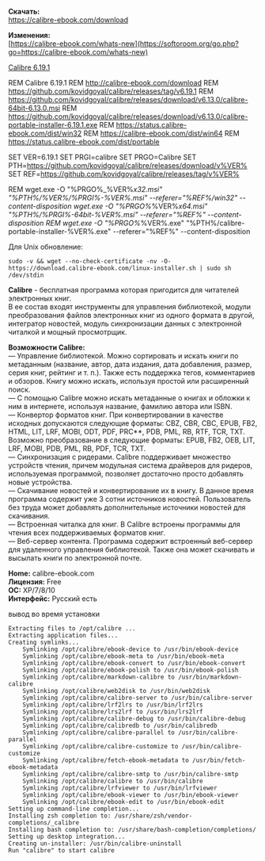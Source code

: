 **Скачать:**  
https://calibre-ebook.com/download

**Изменения:**  
[https://calibre-ebook.com/whats-new](https://softoroom.org/go.php?go=https://calibre-ebook.com/whats-new)

[Calibre 6.19.1](https://github.com/kovidgoyal/calibre/releases/tag/v6.19.1)


REM Calibre 6.19.1
REM http://calibre-ebook.com/download
REM https://github.com/kovidgoyal/calibre/releases/tag/v6.19.1
REM https://github.com/kovidgoyal/calibre/releases/download/v6.13.0/calibre-64bit-6.13.0.msi
REM https://github.com/kovidgoyal/calibre/releases/download/v6.13.0/calibre-portable-installer-6.19.1.exe
REM https://status.calibre-ebook.com/dist/win32
REM https://calibre-ebook.com/dist/win64
REM https://status.calibre-ebook.com/dist/portable

SET VER=6.19.1
SET PRGI=calibre
SET PRGO=Calibre
SET PTH=https://github.com/kovidgoyal/calibre/releases/download/v%VER%
SET REF=https://github.com/kovidgoyal/calibre/releases/tag/v%VER%

REM wget.exe -O "%PRGO%_%VER%_x32.msi" "%PTH%/%VER%/%PRGI%-%VER%.msi" --referer="%REF%/win32" --content-disposition
wget.exe -O "%PRGO%_%VER%_x64.msi" "%PTH%/%PRGI%-64bit-%VER%.msi" --referer="%REF%" --content-disposition
REM wget.exe -O "%PRGO%_%VER%.exe" "%PTH%/calibre-portable-installer-%VER%.exe" --referer="%REF%" --content-disposition

Для Unix обновление:
```
sudo -v && wget --no-check-certificate -nv -O- https://download.calibre-ebook.com/linux-installer.sh | sudo sh /dev/stdin
```

**Calibre** - бесплатная программа которая пригодится для читателей электронных книг.  
В ее состав входят инструменты для управления библиотекой, модули преобразования файлов электронных книг из одного формата в другой, интегратор новостей, модуль синхронизации данных с электронной читалкой и мощный просмотрщик.  
  
**Возможности Calibre:**  
— Управление библиотекой. Можно сортировать и искать книги по метаданным (название, автор, дата издания, дата добавления, размер, серия книг, рейтинг и т. п.). Также есть поддержка тегов, комментариев и обзоров. Книгу можно искать, используя простой или расширенный поиск.  
— С помощью Calibre можно искать метаданные о книгах и обложки к ним в интернете, используя название, фамилию автора или ISBN.  
— Конвертор форматов книг. При конвертировании в качестве исходных допускаются следующие форматы: CBZ, CBR, CBC, EPUB, FB2, HTML, LIT, LRF, MOBI, ODT, PDF, PRC**, PDB, PML, RB, RTF, TCR, TXT. Возможно преобразование в следующие форматы: EPUB, FB2, OEB, LIT, LRF, MOBI, PDB, PML, RB, PDF, TCR, TXT.  
— Синхронизация с ридерами. Calibre поддерживает множество устройств чтения, причем модульная система драйверов для ридеров, используемая программой, позволяет достаточно просто добавлять новые устройства.  
— Скачивание новостей и конвертирование их в книгу. В данное время программа содержит уже 3 сотни источников новостей. Пользователь без труда может добавлять дополнительные источники новостей для скачивания.  
— Встроенная читалка для книг. В Calibre встроены программы для чтения всех поддерживаемых форматов книг.  
— Веб-сервер контента. Программа содержит встроенный веб-сервер для удаленного управления библиотекой. Также она может скачивать и высылать книги по электронной почте.  
  
**Home:** calibre-ebook.com  
**Лицензия:** Free  
**OC:** XP/7/8/10  
**Интерфейс:** Русский есть

вывод во время установки
```
Extracting files to /opt/calibre ...
Extracting application files... 
Creating symlinks...
	Symlinking /opt/calibre/ebook-device to /usr/bin/ebook-device
	Symlinking /opt/calibre/ebook-meta to /usr/bin/ebook-meta
	Symlinking /opt/calibre/ebook-convert to /usr/bin/ebook-convert
	Symlinking /opt/calibre/ebook-polish to /usr/bin/ebook-polish
	Symlinking /opt/calibre/markdown-calibre to /usr/bin/markdown-calibre
	Symlinking /opt/calibre/web2disk to /usr/bin/web2disk
	Symlinking /opt/calibre/calibre-server to /usr/bin/calibre-server
	Symlinking /opt/calibre/lrf2lrs to /usr/bin/lrf2lrs
	Symlinking /opt/calibre/lrs2lrf to /usr/bin/lrs2lrf
	Symlinking /opt/calibre/calibre-debug to /usr/bin/calibre-debug
	Symlinking /opt/calibre/calibredb to /usr/bin/calibredb
	Symlinking /opt/calibre/calibre-parallel to /usr/bin/calibre-parallel
	Symlinking /opt/calibre/calibre-customize to /usr/bin/calibre-customize
	Symlinking /opt/calibre/fetch-ebook-metadata to /usr/bin/fetch-ebook-metadata
	Symlinking /opt/calibre/calibre-smtp to /usr/bin/calibre-smtp
	Symlinking /opt/calibre/calibre to /usr/bin/calibre
	Symlinking /opt/calibre/lrfviewer to /usr/bin/lrfviewer
	Symlinking /opt/calibre/ebook-viewer to /usr/bin/ebook-viewer
	Symlinking /opt/calibre/ebook-edit to /usr/bin/ebook-edit
Setting up command-line completion...
Installing zsh completion to: /usr/share/zsh/vendor-completions/_calibre
Installing bash completion to: /usr/share/bash-completion/completions/
Setting up desktop integration...
Creating un-installer: /usr/bin/calibre-uninstall
Run "calibre" to start calibre 

```


